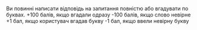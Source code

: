 ﻿Ви повинні написати відповідь на запитання повністю або вгадувати по буквах.
+100 балів, якщо вгадали одразу
-100 балів, якщо слово невірне
+1 бал, якщо користувач вгадав букву
-1 бал, якщо ввели невірну букву